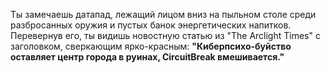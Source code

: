Ты замечаешь датапад, лежащий лицом вниз на пыльном столе среди разбросанных оружия и пустых банок энергетических напитков. Перевернув его, ты видишь новостную статью из "The Arclight Times" с заголовком, сверкающим ярко-красным: **"Киберпсихо-буйство оставляет центр города в руинах, CircuitBreak вмешивается."**
